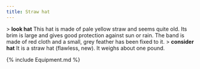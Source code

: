 ```yaml
---
title: Straw hat
---
```


\> **look hat**
This hat is made of pale yellow straw and seems quite old. Its brim is
large
and gives good protection against sun or rain. The band is made of red
cloth
and a small, grey feather has been fixed to it.
\> **consider hat**
It is a straw hat (flawless, new).
It weighs about one pound.

{% include Equipment.md %}